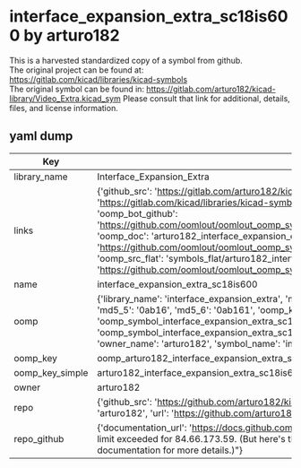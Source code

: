 # interface_expansion_extra_sc18is600 by arturo182  
This is a harvested standardized copy of a symbol from github.  
The original project can be found at:  
https://gitlab.com/kicad/libraries/kicad-symbols  
The original symbol can be found in:
https://gitlab.com/arturo182/kicad-library/Video_Extra.kicad_sym
Please consult that link for additional, details, files, and license information.  
## yaml dump  
| Key | Value |  
| --- | --- |  
| library_name | Interface_Expansion_Extra |  
| links | {'github_src': 'https://gitlab.com/arturo182/kicad-library/Video_Extra.kicad_sym', 'github_src_repo': 'https://gitlab.com/kicad/libraries/kicad-symbols', 'oomp_bot': 'arturo182_interface_expansion_extra_sc18is600/working', 'oomp_bot_github': 'https://github.com/oomlout/oomlout_oomp_symbol_bot/tree/main/arturo182_interface_expansion_extra_sc18is600/working', 'oomp_doc': 'arturo182_interface_expansion_extra_sc18is600/working', 'oomp_doc_github': 'https://github.com/oomlout/oomlout_oomp_symbol_doc/tree/main/arturo182_interface_expansion_extra_sc18is600/working', 'oomp_src_flat': 'symbols_flat/arturo182_interface_expansion_extra_sc18is600/working', 'oomp_src_flat_github': 'https://github.com/oomlout/oomlout_oomp_symbol_src/tree/main/arturo182_interface_expansion_extra_sc18is600/working'} |  
| name | interface_expansion_extra_sc18is600 |  
| oomp | {'library_name': 'interface_expansion_extra', 'md5': '0ab1618810fc99299b5125e45fe08c4c', 'md5_10': '0ab1618810', 'md5_5': '0ab16', 'md5_6': '0ab161', 'oomp_key': 'oomp_interface_expansion_extra_sc18is600', 'oomp_key_extra': 'oomp_symbol_interface_expansion_extra_sc18is600', 'oomp_key_full': 'oomp_symbol_interface_expansion_extra_sc18is600_0ab161', 'oomp_key_simple': 'interface_expansion_extra_sc18is600', 'owner_name': 'arturo182', 'symbol_name': 'interface_expansion_extra_sc18is600'} |  
| oomp_key | oomp_arturo182_interface_expansion_extra_sc18is600 |  
| oomp_key_simple | arturo182_interface_expansion_extra_sc18is600 |  
| owner | arturo182 |  
| repo | {'github_src': 'https://github.com/arturo182/kicad-library/Video_Extra.kicad_sym', 'name': 'kicad-library', 'owner': 'arturo182', 'url': 'https://github.com/arturo182/kicad-library'} |  
| repo_github | {'documentation_url': 'https://docs.github.com/rest/overview/resources-in-the-rest-api#rate-limiting', 'message': "API rate limit exceeded for 84.66.173.59. (But here's the good news: Authenticated requests get a higher rate limit. Check out the documentation for more details.)"} |  

